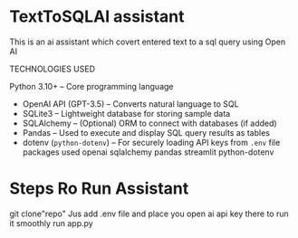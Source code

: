 # TextToSQLAI assistant
This is an ai assistant which covert entered text to a sql query using Open AI 

TECHNOLOGIES USED

Python 3.10+ – Core programming language
- OpenAI API (GPT-3.5) – Converts natural language to SQL
- SQLite3 – Lightweight database for storing sample data
- SQLAlchemy – (Optional) ORM to connect with databases (if added)
- Pandas – Used to execute and display SQL query results as tables
- dotenv (`python-dotenv`) – For securely loading API keys from `.env` file
packages used    openai sqlalchemy pandas streamlit python-dotenv

# Steps Ro Run Assistant

git clone"repo"
Jus add .env file and place you open ai api key there to run it smoothly
run app.py

